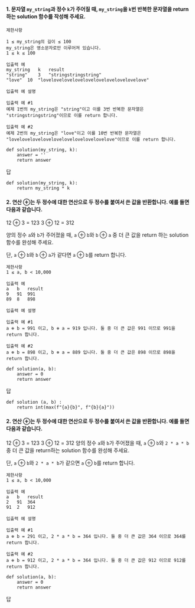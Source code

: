 #### 1. 문자열 `my_string`과 정수 `k`가 주어질 때, `my_string`을 `k`번 반복한 문자열을 return 하는 solution 함수를 작성해 주세요.




```
제한사항

1 ≤ my_string의 길이 ≤ 100
my_string은 영소문자로만 이루어져 있습니다.
1 ≤ k ≤ 100

입출력 예
my_string	k	result
"string"	3	"stringstringstring"
"love"	10	"lovelovelovelovelovelovelovelovelovelove"

입출력 예 설명

입출력 예 #1
예제 1번의 my_string은 "string"이고 이를 3번 반복한 문자열은 "stringstringstring"이므로 이를 return 합니다.

입출력 예 #2
예제 2번의 my_string은 "love"이고 이를 10번 반복한 문자열은 "lovelovelovelovelovelovelovelovelovelove"이므로 이를 return 합니다.
```

```
def solution(my_string, k):
    answer = ''
    return answer
```

답
```
def solution(my_string, k):
    return my_string * k
```

#### 2. 연산 ⊕는 두 정수에 대한 연산으로 두 정수를 붙여서 쓴 값을 반환합니다. 예를 들면 다음과 같습니다.

12 ⊕ 3 = 123
3 ⊕ 12 = 312

양의 정수 `a`와 `b`가 주어졌을 때, `a` ⊕ `b`와 `b` ⊕ `a` 중 더 큰 값을 return 하는 solution 함수를 완성해 주세요.

단, `a` ⊕ `b`와 `b` ⊕ `a`가 같다면 `a` ⊕ `b`를 return 합니다.




```
제한사항
1 ≤ a, b < 10,000

입출력 예
a	b	result
9	91	991
89	8	898

입출력 예 설명

입출력 예 #1
a ⊕ b = 991 이고, b ⊕ a = 919 입니다. 둘 중 더 큰 값은 991 이므로 991을 return 합니다.

입출력 예 #2
a ⊕ b = 898 이고, b ⊕ a = 889 입니다. 둘 중 더 큰 값은 898 이므로 898을 return 합니다.
```

```
def solution(a, b):
    answer = 0
    return answer
```

답
```
def solution (a, b) :
    return int(max(f"{a}{b}", f"{b}{a}"))
```

#### 2. 연산 ⊕는 두 정수에 대한 연산으로 두 정수를 붙여서 쓴 값을 반환합니다. 예를 들면 다음과 같습니다.

12 ⊕ 3 = 123
3 ⊕ 12 = 312
양의 정수 `a`와 `b`가 주어졌을 때, `a` ⊕ `b`와 `2 * a * b` 중 더 큰 값을 return하는 solution 함수를 완성해 주세요.

단, `a` ⊕ `b`와 `2 * a * b`가 같으면 `a` ⊕ `b`를 return 합니다.


```
제한사항
1 ≤ a, b < 10,000

입출력 예
a	b	result
2	91	364
91	2	912

입출력 예 설명

입출력 예 #1
a ⊕ b = 291 이고, 2 * a * b = 364 입니다. 둘 중 더 큰 값은 364 이므로 364를 return 합니다.

입출력 예 #2
a ⊕ b = 912 이고, 2 * a * b = 364 입니다. 둘 중 더 큰 값은 912 이므로 912를 return 합니다.
```

```
def solution(a, b):
    answer = 0
    return answer
```

답
```


```

